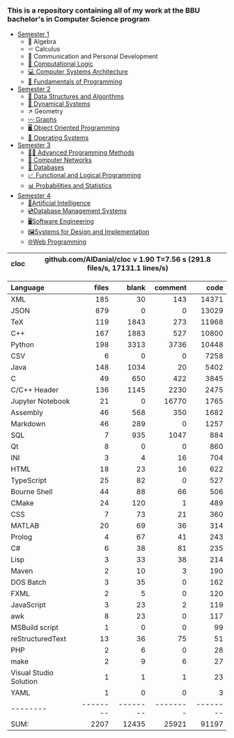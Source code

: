 ### This is a repository containing all of my work at the BBU bachelor's in Computer Science program

* [Semester 1](Semester1/)
    * 🔢 Algebra
    * ♾️ Calculus
    * 💬 Communication and Personal Development
    * [🔣 Computational Logic](Semester1/Computational%20Logic/)
    * [💻 Computer Systems Architecture](Semester1/Computer%20Systems%20Architecture/)
    * [🐍 Fundamentals of Programming](Semester1/Fundamentals%20of%20Programming/)
* [Semester 2](Semester2/)
    * [🌴 Data Structures and Algorithms](Semester2/Data%20Structures%20and%20Algorithms/)
    * [🔄 Dynamical Systems](Semester2/Dynamical%20Systems/)
    * ↗ Geometry
    * [〰️ Graphs](Semester2/Graphs/)
    * [🖥️ Object Oriented Programming](Semester2/Object%20Oriented%20Programming/)
    * [🐧 Operating Systems](Semester2/Operating%20Systems/)
* [Semester 3](Semester3/)
    * [👨‍💻️ Advanced Programming Methods](Semester3/Advanced%20Programming%20Methods/)
    * [📶 Computer Networks](Semester3/Computer%20Networks/)
    * [💾 Databases](Semester3/Databases/)
    * [📈 Functional and Logical Programming](Semester3/Functional%20and%20Logical%20Programming/)
    * [📊 Probabilities and Statistics](Semester3/Probabilities%20and%20Statistics/)
* [Semester 4](Semester4/)
    * [🤖Artificial Intelligence](Semester4/Artificial%20Intelligence/)
    * [💿Database Management Systems](Semester4/Database%20Management%20Systems/)
    * [🖥️Software Engineering](Semester4/Software%20Engineering/)
    * [🖼️Systems for Design and Implementation](Semester4/Systems%20for%20Design%20and%20Implementation/)
    * [🌐Web Programming](Semester4/Web%20Programming/)


cloc|github.com/AlDanial/cloc v 1.90  T=7.56 s (291.8 files/s, 17131.1 lines/s)
--- | ---

Language|files|blank|comment|code
:-------|-------:|-------:|-------:|-------:
XML|185|30|143|14371
JSON|879|0|0|13029
TeX|119|1843|273|11968
C++|167|1883|527|10800
Python|198|3313|3736|10448
CSV|6|0|0|7258
Java|148|1034|20|5402
C|49|650|422|3845
C/C++ Header|136|1145|2230|2475
Jupyter Notebook|21|0|16770|1765
Assembly|46|568|350|1682
Markdown|46|289|0|1257
SQL|7|935|1047|884
Qt|8|0|0|860
INI|3|4|16|704
HTML|18|23|16|622
TypeScript|25|82|0|527
Bourne Shell|44|88|66|506
CMake|24|120|1|489
CSS|7|73|21|360
MATLAB|20|69|36|314
Prolog|4|67|41|243
C#|6|38|81|235
Lisp|3|33|38|214
Maven|2|10|3|190
DOS Batch|3|35|0|162
FXML|2|5|0|120
JavaScript|3|23|2|119
awk|8|23|0|117
MSBuild script|1|0|0|99
reStructuredText|13|36|75|51
PHP|2|6|0|28
make|2|9|6|27
Visual Studio Solution|1|1|1|23
YAML|1|0|0|3
--------|--------|--------|--------|--------
SUM:|2207|12435|25921|91197

